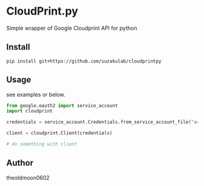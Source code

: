 # CloudPrint.py

Simple wrapper of Google Cloudprint API for python

## Install

`pip install git+https://github.com/suzakulab/cloudprintpy`

## Usage

see examples or below.


```python
from google.oauth2 import service_account
import cloudprint

credentials = service_account.Credentials.from_service_account_file("account-xxxxxxx.json")

client = cloudprint.Client(credentials)

# do something with client
```


## Author

theoldmoon0602
